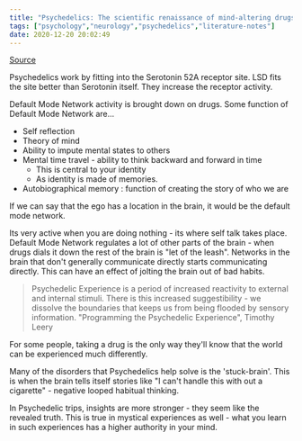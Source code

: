 ```yaml
---
title: "Psychedelics: The scientific renaissance of mind-altering drugs"
tags: ["psychology","neurology","psychedelics","literature-notes"]
date: 2020-12-20 20:02:49
---
```


[Source](https://www.youtube.com/watch?v=5T0LmbWROKY)

Psychedelics work by fitting into the Serotonin 52A receptor site. LSD fits the site better than Serotonin itself. They increase the receptor activity.

Default Mode Network activity is brought down on drugs.	Some function of Default Mode Network are...
- Self reflection
- Theory of mind
- Ability to impute mental states to others
- Mental time travel - ability to think backward and forward in time 
	- This is central to your identity
	- As identity is made of memories.
- Autobiographical memory : function of creating the story of who we are

If we can say that the ego has a location in the brain, it would be the default mode network.

Its very active when you are doing nothing - its where self talk takes place. Default Mode Network regulates a lot of other parts of the brain - when drugs dials it down the rest of the brain is "let of the leash". Networks in the brain that don't generally communicate directly starts communicating directly. This can have an effect of jolting the brain out of bad habits.

> Psychedelic Experience is a period of increased reactivity to external and internal stimuli. There is this increased suggestibility - we dissolve the boundaries that keeps us from being flooded by sensory information.
> "Programming the Psychedelic Experience", Timothy Leery 

For some people, taking a drug is the only way they'll know that the world can be experienced much differently. 

Many of the disorders that Psychedelics help solve is the 'stuck-brain'. This is when the brain tells itself stories like "I can't handle this with out a cigarette" - negative looped habitual thinking.

In Psychedelic trips, insights are more stronger - they seem like the revealed truth. This is true in mystical experiences as well - what you learn in such experiences has a higher authority in your mind.

